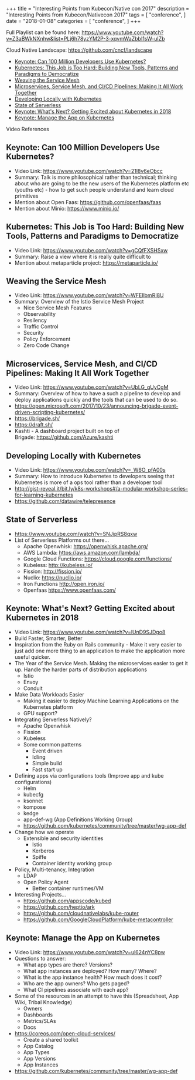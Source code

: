 +++
title = "Interesting Points from Kubecon/Native con 2017"
description = "Interesting Points from Kubecon/Nativecon 2017"
tags = [
    "conference",
]
date = "2018-01-08"
categories = [
    "conference",
]
+++

Full Playlist can be found here:
https://www.youtube.com/watch?v=Z3aBWkNXnhw&list=PLj6h78yzYM2P-3-xqvmWaZbbI1sW-ulZb

Cloud Native Landscape:
https://github.com/cncf/landscape

- [Keynote: Can 100 Million Developers Use Kubernetes?](#keynote-can-100-million-developers-use-kubernetes)
- [Kubernetes: This Job is Too Hard: Building New Tools, Patterns and Paradigms to Democratize](#kubernetes-this-job-is-too-hard-building-new-tools-patterns-and-paradigms-to-democratize)
- [Weaving the Service Mesh](#weaving-the-service-mesh)
- [Microservices, Service Mesh, and CI/CD Pipelines: Making It All Work Together](#microservices-service-mesh-and-cicd-pipelines-making-it-all-work-together)
- [Developing Locally with Kubernetes](#developing-locally-with-kubernetes)
- [State of Serverless](#state-of-serverless)
- [Keynote: What's Next? Getting Excited about Kubernetes in 2018](#keynote-whats-next-getting-excited-about-kubernetes-in-2018)
- [Keynote: Manage the App on Kubernetes](#keynote-manage-the-app-on-kubernetes)

Video References

## Keynote: Can 100 Million Developers Use Kubernetes?

- Video Link: https://www.youtube.com/watch?v=21l8v6eObcc
- Summary: Talk is more philosophical rather than technical; thinking about who are going to be the new users of the Kubernetes platform etc (youths etc) - how to get such people understand and learn cloud primitives
- Mention about Open Faas: https://github.com/openfaas/faas
- Mention about Minio: https://www.minio.io/

## Kubernetes: This Job is Too Hard: Building New Tools, Patterns and Paradigms to Democratize

- Video Link: https://www.youtube.com/watch?v=gCQfFXSHSxw
- Summary: Raise a view where it is really quite difficult to
- Mention about metaparticle project: https://metaparticle.io/

## Weaving the Service Mesh

- Video Link: https://www.youtube.com/watch?v=WFEllbmRI8U
- Summary: Overview of the Istio Service Mesh Project
  - Nice Service Mesh Features
  - Observability
  - Resilency
  - Traffic Control
  - Security
  - Policy Enforcement
  - Zero Code Change

## Microservices, Service Mesh, and CI/CD Pipelines: Making It All Work Together

- Video Link: https://www.youtube.com/watch?v=UbLG_qUyCgM
- Summary: Overview of how to have a such a pipeline to develop and deploy applications quickly and the tools that can be used to do so.
- https://open.microsoft.com/2017/10/23/announcing-brigade-event-driven-scripting-kubernetes/
- https://brigade.sh/
- https://draft.sh/
- Kashti - A dashboard project built on top of Brigade: https://github.com/Azure/kashti

## Developing Locally with Kubernetes

- Video Link: https://www.youtube.com/watch?v=_W6O_pfA00s
- Summary: How to introduce Kubernetes to developers seeing that Kubernetes is more of a ops tool rather than a developer tool
- http://gist-reveal.it/bit.ly/k8s-workshops#/a-modular-workshop-series-for-learning-kubernetes
- https://github.com/datawire/telepresence

## State of Serverless

- https://www.youtube.com/watch?v=SNJipRS8qxw
- List of Serverless Platforms out there...
  - Apache Openwhisk: https://openwhisk.apache.org/
  - AWS Lambda: https://aws.amazon.com/lambda/
  - Google Cloud Functions: https://cloud.google.com/functions/
  - Kubeless: http://kubeless.io/
  - Fission: http://fission.io/
  - Nuclio: https://nuclio.io/
  - Iron Functions http://open.iron.io/
  - Openfaas https://www.openfaas.com/

## Keynote: What's Next? Getting Excited about Kubernetes in 2018

- Video Link: https://www.youtube.com/watch?v=lUnD9SJDgo8
- Build Faster, Smarter, Better
- Inspiration from the Ruby on Rails community - Make it very easier to just add one more thing to an application to make the application more useful quicker.
- The Year of the Service Mesh. Making the microservices easier to get it up. Handle the harder parts of distribution applications
  - Istio
  - Envoy
  - Conduit
- Make Data Workloads Easier
  - Making it easier to deploy Machine Learning Applications on the Kubernetes platform
  - GPU support?
- Integrating Serverless Natively?
  - Apache Openwhisk
  - Fission
  - Kubeless
  - Some common patterns
    - Event driven
    - Idling
    - Simple build
    - Fast start up
- Defining apps via configurations tools (Improve app and kube configurations)
  - Helm
  - kubecfg
  - ksonnet
  - kompose
  - kedge
  - app-def-wg (App Definitions Working Group)
  - https://github.com/kubernetes/community/tree/master/wg-app-def
- Change how we operate
  - Extensible and security identities
    - Istio
    - Kerberos
    - Spiffe
    - Container identity working group
- Policy, Multi-tenancy, Integration
  - LDAP
  - Open Policy Agent
    - Better container runtimes/VM
- Interesting Projects...
  - https://github.com/appscode/kubed
  - https://github.com/heptio/ark
  - https://github.com/cloudnativelabs/kube-router
  - https://github.com/GoogleCloudPlatform/kube-metacontroller

## Keynote: Manage the App on Kubernetes

- Video Link: https://www.youtube.com/watch?v=ul624nYC8pw
- Questions to answer:
  - What app types are there? Versions?
  - What app instances are deployed? How many? Where?
  - What is the app instance health? How much does it cost?
  - Who are the app owners? Who gets paged?
  - What CI pipelines associate with each app?
- Some of the resources in an attempt to have this (Spreadsheet, App Wiki, Tribal Knowledge)
  - Owners
  - Dashboards
  - Metrics/SLAs
  - Docs
- https://coreos.com/open-cloud-services/
  - Create a shared toolkit
  - App Catalog
  - App Types
  - App Versions
  - App Instances
- https://github.com/kubernetes/community/tree/master/wg-app-def
